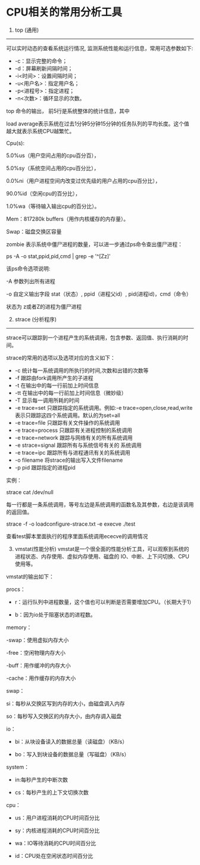 CPU相关的常用分析工具
==================

1. top (通用)
------------

可以实时动态的查看系统运行情况, 监测系统性能和运行信息，常用可选参数如下:

* -c：显示完整的命令；
* -d：屏幕刷新间隔时间；  
* -i<时间>：设置间隔时间；
* -u<用户名>：指定用户名；
* -p<进程号>：指定进程；
* -n<次数>：循环显示的次数。

top 命令的输出， 前5行是系统整体的统计信息，其中

load average表示系统在过去1分钟5分钟15分钟的任务队列的平均长度。这个值越大就表示系统CPU越繁忙。

Cpu(s):

5.0%us（用户空间占用的cpu百分百），

5.0%sy（系统空间占用的cpu百分比），

0.0%ni（用户进程空间内改变过优先级的用户占用的cpu百分比），

90.0%id（空闲cpu的百分比），

1.0%wa（等待输入输出cpu的百分比）。

Mem：817280k buffers（用作内核缓存的内存量）。

Swap：磁盘交换区容量

zombie 表示系统中僵尸进程的数量，可以进一步通过ps命令查出僵尸进程：

ps -A -o stat,ppid,pid,cmd | grep -e '^[Zz]'

该ps命令选项说明:

-A 参数列出所有进程

-o 自定义输出字段  stat（状态）, ppid（进程父id）, pid(进程id)，cmd（命令）

状态为 z或者Z的进程为僵尸进程

2. strace (分析程序)
------------

strace可以跟踪到一个进程产生的系统调用，包含参数、返回值、执行消耗的时间。

strace的常用的选项以及选项对应的含义如下：
 
* -c 统计每一系统调用的所执行的时间,次数和出错的次数等
* -f 跟踪由fork调用所产生的子进程
* -t 在输出中的每一行前加上时间信息
* -tt 在输出中的每一行前加上时间信息（微妙级） 
* -T 显示每一调用所耗的时间
* -e trace=set 只跟踪指定的系统调用。例如:-e trace=open,close,read,write表示只跟踪这四个系统调用。默认的为set=all
* -e trace=file 只跟踪有关文件操作的系统调用
* -e trace=process 只跟踪有关进程控制的系统调用
* -e trace=network 跟踪与网络有关的所有系统调用
* -e strace=signal 跟踪所有与系统信号有关的 系统调用
* -e trace=ipc 跟踪所有与进程通讯有关的系统调用
* -o filename 将strace的输出写入文件filename 
* -p pid 跟踪指定的进程pid

实例：

strace cat /dev/null

每一行都是一条系统调用，等号左边是系统调用的函数名及其参数，右边是该调用的返回值。

strace -f -o loadconfigure-strace.txt -e execve ./test

查看test脚本里面执行的程序里面系统调用ececve的调用情况

3. vmstat(性能分析)
vmstat是一个很全面的性能分析工具，可以观察到系统的进程状态、内存使用、虚拟内存使用、磁盘的 IO、中断、上下问切换、CPU使用等。

vmstat的输出如下：

procs：
- r：运行队列中进程数量，这个值也可以判断是否需要增加CPU。（长期大于1）

- b：因为io处于阻塞状态的进程数。

memory：

-swap：使用虚拟内存大小

-free：空闲物理内存大小

-buff：用作缓冲的内存大小

-cache：用作缓存的内存大小

swap：

si：每秒从交换区写到内存的大小，由磁盘调入内存

so：每秒写入交换区的内存大小，由内存调入磁盘

io：

- bi：从块设备读入的数据总量（读磁盘）（KB/s）

- bo：写入到块设备的数据总量（写磁盘）（KB/s）

system：

- in:每秒产生的中断次数

- cs：每秒产生的上下文切换次数

cpu：

- us：用户进程消耗的CPU时间百分比

- sy：内核进程消耗的CPU时间百分比

- wa：IO等待消耗的CPU时间百分比

- id：CPU处在空闲状态时间百分比
